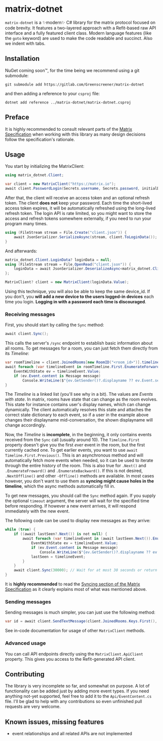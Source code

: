 # matrix-dotnet

`matrix-dotnet` is a ✨modern✨ C# library for the matrix protocol focused on
code brevity. It features a two-layered approach with a Refit-based raw API
interface and a fully featured client class. Modern language features (like the
`goto` keyword) are used to make the code readable and succinct. Also we indent
with tabs.

## Installation

NuGet coming soon™, for the time being we recommend using a git submodule:

```shell
git submodule add https://gitlab.com/Greenscreener/matrix-dotnet
```

and then adding a reference to your `csproj` file:

```shell
dotnet add reference ../matrix-dotnet/matrix-dotnet.csproj
```

## Preface

It is highly recommended to consult relevant parts of the  [Matrix
Specification](https://spec.matrix.org/latest/client-server-api/) when working
with this library as many design decisions follow the specification's rationale.

## Usage

You start by initializing the MatrixClient:

```cs
using matrix_dotnet.Client;

var client = new MatrixClient("https://matrix.io");
await client.PasswordLogin(Secrets.username, Secrets.password, initialDeviceDisplayName: "FreeReal development");
```

After that, the client will receive an access token and an optional refresh
token. The client **does not** keep your password. Each time the short-lived
access token expires, it will be automatically refreshed using the long-lived
refresh token. The login API is rate limited, so you might want to store the
access and refresh tokens somewhere externally, if you need to run your program
many times.

```cs
using (FileStream stream = File.Create("client.json")) {
	await JsonSerializer.SerializeAsync(stream, client.ToLoginData());
}
```

And afterwards:

```cs
matrix_dotnet.Client.LoginData? loginData = null;
using (FileStream stream = File.OpenRead("client.json")) {
	loginData = await JsonSerializer.DeserializeAsync<matrix_dotnet.Client.LoginData>(stream);
};

MatrixClient? client = new MatrixClient(loginData.Value);
```

Using this technique, you will also be able to keep the same device_id. If you
don't, you **will add a new device to the users logged-in devices** each time you
login. **Logging in with a password each time is discouraged**.

### Receiving messages

First, you should start by calling the `Sync` method:

```cs
await client.Sync();
```

This calls the server's `/sync` endpoint to establish basic information about
all rooms. To get messages for a room, you can just fetch them directly from its
*Timeline*:

```cs
var roomTimeline = client.JoinedRooms[new RoomID("<room_id>")].timeline;
await foreach (var timelineEvent in roomTimeline.First.EnumerateForward()) {
	EventWithState ev = timelineEvent.Value;
	if (ev.Event.content is Message message)
		Console.WriteLine($"{ev.GetSender()?.displayname ?? ev.Event.sender}: {message.body}");
}
```

The *Timeline* is a linked list (you'll see why in a bit). The values are
*Events with state*. In matrix, rooms have state that can change as the room
evolves. This state for instance contains user's display names, which can change
dynamically. The client automatically resolves this state and attaches the
correct state dictionary to each event, so if a user in the example above
changes their displayname mid-conversation, the shown displayname will change
accordingly.

Now, the *Timeline* is **incomplete**, in the beginning, it only contains events
received from the `Sync` call (usually around 10). The `Timeline.First` property
doesn't give you the first *ever* event in the room, but the first currently
cached one. To get earlier events, you want to use `await
Timeline.First.Previous()`. This is an asynchronous method and will
automatically fetch more events when needed, so it can be used to iterate
through the entire history of the room. This is also true for `.Next()` and
`.EnumerateFroward()` and `.EnumerateBackward()`. If this is not desired,
`.NextOffline()` and other `-Offline()` methods are available. In most cases
however, you don't want to use them as **syncing might cause holes in the
timeline**, which the async methods automatically fill in.

To get new messages, you should call the `Sync` method again. If you supply the
optional `timeout` argument, the server will wait for the specified time before
responding. If however a new event arrives, it will respond immediately with the
new event.

The following code can be used to display new messages as they arrive:

```cs
while (true) {
	if ((await lastSeen?.Next()) is not null) {
		await foreach (var timelineEvent in (await lastSeen.Next()).EnumerateForward()) {
			EventWithState ev = timelineEvent.Value;
			if (ev.Event.content is Message message)
				Console.WriteLine($"{ev.GetSender()?.displayname ?? ev.Event.sender}: {message.body}");
			lastSeen = timelineEvent;
		}
	}
	await client.Sync(30000); // Wait for at most 30 seconds or return immediately if new events are received.
}

```

It is **highly recommended** to read the [Syncing section of the Matrix
Specification](https://spec.matrix.org/latest/client-server-api/#syncing) as it
clearly explains most of what was mentioned above.

### Sending messages

Sending messages is much simpler, you can just use the following method:

```cs
var id = await client.SendTextMessage(client.JoinedRooms.Keys.First(), "Hello World!");
```

See in-code documentation for usage of other `MatrixClient` methods.

### Advanced usage

You can call API endpoints directly using the `MatrixClient.ApiClient` property.
This gives you access to the Refit-generated API client.

## Contributing

The library is very incomplete so far, and somewhat on purpose. A lot of
functionality can be added just by adding more event types. If you need anything
not-yet supported, feel free to add it to the `Api/EventContent.cs` file. I'll
be glad to help with any contributions so even unfinished pull requests are very
welcome.

## Known issues, missing features

- event relationships and all related APIs are not implemented
